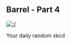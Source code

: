 ## Barrel - Part 4
[![:(](https://imgs.xkcd.com/comics/barrel_part_4.jpg)](https://xkcd.com/25/ ":(")

Your daily random xkcd
